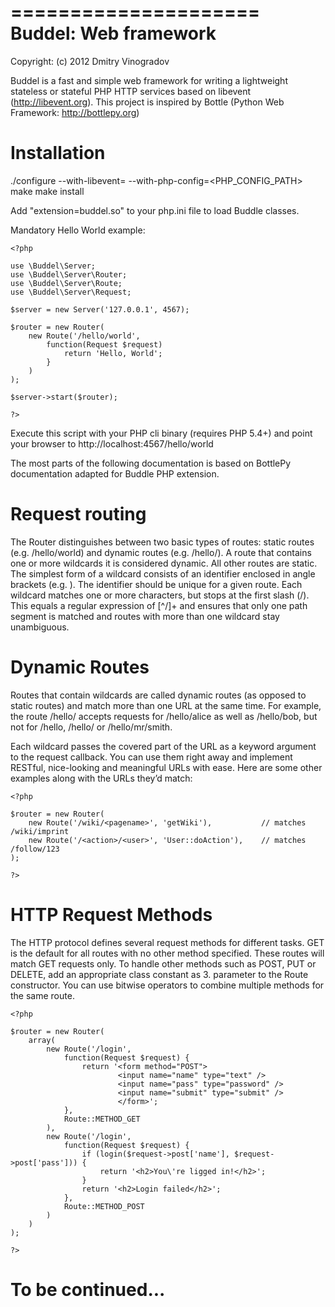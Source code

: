=====================
Buddel: Web framework
=====================

Copyright: (c) 2012 Dmitry Vinogradov


Buddel is a fast and simple web framework for writing a lightweight stateless or stateful PHP HTTP services based on libevent (http://libevent.org).
This project is inspired by Bottle (Python Web Framework: http://bottlepy.org)


Installation
============

./configure --with-libevent=<LIBEVENT-PATH> --with-php-config=<PHP_CONFIG_PATH>
make
make install

Add "extension=buddel.so" to your php.ini file to load Buddle classes.

Mandatory Hello World example:

    <?php

    use \Buddel\Server;
    use \Buddel\Server\Router;
    use \Buddel\Server\Route;
    use \Buddel\Server\Request;

    $server = new Server('127.0.0.1', 4567);

    $router = new Router(
        new Route('/hello/world', 
            function(Request $request) 
                return 'Hello, World';
            }
        )
    );

    $server->start($router);

    ?>

Execute this script with your PHP cli binary (requires PHP 5.4+) and point your browser to http://localhost:4567/hello/world

The most parts of the following documentation is based on BottlePy documentation adapted for Buddle PHP extension.

Request routing
===============

The Router distinguishes between two basic types of routes: static routes (e.g. /hello/world) and dynamic routes (e.g. /hello/<name>). 
A route that contains one or more wildcards it is considered dynamic. All other routes are static.
The simplest form of a wildcard consists of an identifier enclosed in angle brackets (e.g. <name>). The identifier should be unique for a given route.
Each wildcard matches one or more characters, but stops at the first slash (/). This equals a regular expression of [^/]+ and ensures 
that only one path segment is matched and routes with more than one wildcard stay unambiguous. 

Dynamic Routes
==============

Routes that contain wildcards are called dynamic routes (as opposed to static routes) and match more than one URL at the same time. 
For example, the route /hello/<name> accepts requests for /hello/alice as well as /hello/bob, but not for /hello, /hello/ or /hello/mr/smith.

Each wildcard passes the covered part of the URL as a keyword argument to the request callback. You can use them right away and 
implement RESTful, nice-looking and meaningful URLs with ease. Here are some other examples along with the URLs they’d match:

    <?php

    $router = new Router(
        new Route('/wiki/<pagename>', 'getWiki'),           // matches /wiki/imprint
        new Route('/<action>/<user>', 'User::doAction'),    // matches /follow/123
    );

    ?>

HTTP Request Methods
====================

The HTTP protocol defines several request methods for different tasks. GET is the default for all routes 
with no other method specified. These routes will match GET requests only. To handle other methods such as POST, PUT or DELETE, 
add an appropriate class constant as 3. parameter to the Route constructor. You can use bitwise operators to combine multiple methods
for the same route.

    <?php

    $router = new Router(
        array(
            new Route('/login', 
                function(Request $request) {
                    return '<form method="POST">
                            <input name="name" type="text" />
                            <input name="pass" type="password" />
                            <input name="submit" type="submit" />
                            </form>';
                },
                Route::METHOD_GET
            ),
            new Route('/login', 
                function(Request $request) {
                    if (login($request->post['name'], $request->post['pass'])) {
                        return '<h2>You\'re ligged in!</h2>';
                    }
                    return '<h2>Login failed</h2>';
                }, 
                Route::METHOD_POST
            )
        )
    );

    ?>

To be continued...
==================
